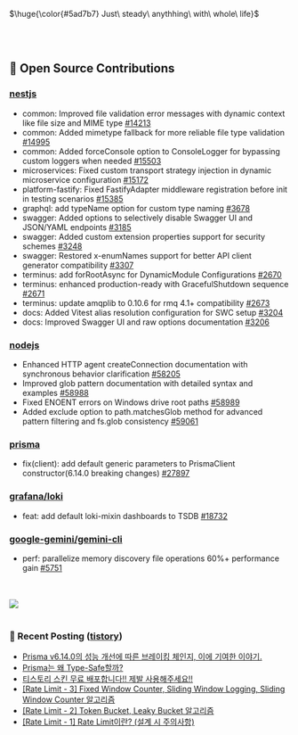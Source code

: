 <p>$\huge{\color{#5ad7b7} Just\ steady\ anythhing\ with\ whole\ life}$</p>

<br>
<br>
  
## 📖 Open Source Contributions
### [nestjs](https://github.com/nestjs)
- common: Improved file validation error messages with dynamic context like file size and MIME type [#14213](https://github.com/nestjs/nest/pull/14213)
- common: Added mimetype fallback for more reliable file type validation [#14995](https://github.com/nestjs/nest/pull/14995)
- common: Added forceConsole option to ConsoleLogger for bypassing custom loggers when needed [#15503](https://github.com/nestjs/nest/pull/15503)
- microservices: Fixed custom transport strategy injection in dynamic microservice configuration [#15172](https://github.com/nestjs/nest/pull/15172)
- platform-fastify: Fixed FastifyAdapter middleware registration before init in testing scenarios [#15385](https://github.com/nestjs/nest/pull/15385)
- graphql: add typeName option for custom type naming [#3678](https://github.com/nestjs/graphql/pull/3678)
- swagger: Added options to selectively disable Swagger UI and JSON/YAML endpoints [#3185](https://github.com/nestjs/swagger/pull/3185)
- swagger: Added custom extension properties support for security schemes [#3248](https://github.com/nestjs/swagger/pull/3248)
- swagger: Restored x-enumNames support for better API client generator compatibility [#3307](https://github.com/nestjs/swagger/pull/3307)
- terminus: add forRootAsync for DynamicModule Configurations [#2670](https://github.com/nestjs/terminus/pull/2670)
- terminus: enhanced production-ready with GracefulShutdown sequence [#2671](https://github.com/nestjs/terminus/pull/2671)
- terminus: update amqplib to 0.10.6 for rmq 4.1+ compatibility [#2673](https://github.com/nestjs/terminus/pull/2673)
- docs: Added Vitest alias resolution configuration for SWC setup [#3204](https://github.com/nestjs/docs.nestjs.com/pull/3204)
- docs: Improved Swagger UI and raw options documentation [#3206](https://github.com/nestjs/docs.nestjs.com/pull/3206)

### [nodejs](https://github.com/nodejs)
- Enhanced HTTP agent createConnection documentation with synchronous behavior clarification [#58205](https://github.com/nodejs/node/pull/58205)
- Improved glob pattern documentation with detailed syntax and examples [#58988](https://github.com/nodejs/node/pull/58988)
- Fixed ENOENT errors on Windows drive root paths [#58989](https://github.com/nodejs/node/pull/58989)
- Added exclude option to path.matchesGlob method for advanced pattern filtering and fs.glob consistency [#59061](https://github.com/nodejs/node/pull/59061)

### [prisma](https://github.com/prisma/prisma)
- fix(client): add default generic parameters to PrismaClient constructor(6.14.0 breaking changes) [#27897](https://github.com/prisma/prisma/pull/27897)


### [grafana/loki](https://github.com/grafana/loki)
- feat: add default loki-mixin dashboards to TSDB [#18732](https://github.com/grafana/loki/pull/18732)

### [google-gemini/gemini-cli](https://github.com/google-gemini/gemini-cli)
- perf: parallelize memory discovery file operations 60%+ performance gain [#5751](https://github.com/google-gemini/gemini-cli/pull/5751)

<br>
<br>

<a href="https://github.com/devxb/gitanimals">
  <img src="https://render.gitanimals.org/farms/mag123c"/>
</a>

<br>
<br>


### 📕 Recent Posting ([tistory](https://mag1c.tistory.com))
- [Prisma v6.14.0의 성능 개선에 따른 브레이킹 체인지, 이에 기여한 이야기.](https://mag1c.tistory.com/580)</br>
- [Prisma는 왜 Type-Safe할까?](https://mag1c.tistory.com/581)</br>
- [티스토리 스킨 무료 배포합니다!! 제발 사용해주세요!!](https://mag1c.tistory.com/579)</br>
- [[Rate Limit - 3] Fixed Window Counter, Sliding Window Logging, Sliding Window Counter 알고리즘](https://mag1c.tistory.com/578)</br>
- [[Rate Limit - 2] Token Bucket, Leaky Bucket 알고리즘](https://mag1c.tistory.com/577)</br>
- [[Rate Limit - 1] Rate Limit이란? (설계 시 주의사항)](https://mag1c.tistory.com/576)</br>
